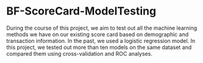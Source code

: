 # BF-ScoreCard-ModelTesting

During the course of this project, we aim to test out all the machine learning methods we have on our existing score card based on demographic and transaction information. In the past, we used a logistic regression model. In this project, we tested out more than ten models on the same dataset and compared them using cross-validation and ROC analyses. 
